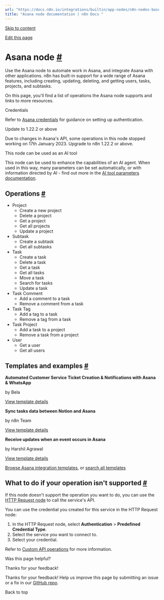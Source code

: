 ```yaml
---
url: "https://docs.n8n.io/integrations/builtin/app-nodes/n8n-nodes-base.asana/"
title: "Asana node documentation | n8n Docs "
---
```


[Skip to content](https://docs.n8n.io/integrations/builtin/app-nodes/n8n-nodes-base.asana/#asana-node)

[Edit this page](https://github.com/n8n-io/n8n-docs/edit/main/docs/integrations/builtin/app-nodes/n8n-nodes-base.asana.md "Edit this page")

# Asana node [\#](https://docs.n8n.io/integrations/builtin/app-nodes/n8n-nodes-base.asana/\#asana-node "Permanent link")

Use the Asana node to automate work in Asana, and integrate Asana with other applications. n8n has built-in support for a wide range of Asana features, including creating, updating, deleting, and getting users, tasks, projects, and subtasks.

On this page, you'll find a list of operations the Asana node supports and links to more resources.

Credentials

Refer to [Asana credentials](https://docs.n8n.io/integrations/builtin/credentials/asana/) for guidance on setting up authentication.

Update to 1.22.2 or above

Due to changes in Asana's API, some operations in this node stopped working on 17th January 2023. Upgrade to n8n 1.22.2 or above.

This node can be used as an AI tool

This node can be used to enhance the capabilities of an AI agent. When used in this way, many parameters can be set automatically, or with information directed by AI - find out more in the [AI tool parameters documentation](https://docs.n8n.io/advanced-ai/examples/using-the-fromai-function/).

## Operations [\#](https://docs.n8n.io/integrations/builtin/app-nodes/n8n-nodes-base.asana/\#operations "Permanent link")

- Project
  - Create a new project
  - Delete a project
  - Get a project
  - Get all projects
  - Update a project
- Subtask
  - Create a subtask
  - Get all subtasks
- Task
  - Create a task
  - Delete a task
  - Get a task
  - Get all tasks
  - Move a task
  - Search for tasks
  - Update a task
- Task Comment
  - Add a comment to a task
  - Remove a comment from a task
- Task Tag
  - Add a tag to a task
  - Remove a tag from a task
- Task Project
  - Add a task to a project
  - Remove a task from a project
- User
  - Get a user
  - Get all users

## Templates and examples [\#](https://docs.n8n.io/integrations/builtin/app-nodes/n8n-nodes-base.asana/\#templates-and-examples "Permanent link")

**Automated Customer Service Ticket Creation & Notifications with Asana & WhatsApp**

by Bela

[View template details](https://n8n.io/workflows/2237-automated-customer-service-ticket-creation-and-notifications-with-asana-and-whatsapp/)

**Sync tasks data between Notion and Asana**

by n8n Team

[View template details](https://n8n.io/workflows/1769-sync-tasks-data-between-notion-and-asana/)

**Receive updates when an event occurs in Asana**

by Harshil Agrawal

[View template details](https://n8n.io/workflows/654-receive-updates-when-an-event-occurs-in-asana/)

[Browse Asana integration templates](https://n8n.io/integrations/asana/), or [search all templates](https://n8n.io/workflows/)

## What to do if your operation isn't supported [\#](https://docs.n8n.io/integrations/builtin/app-nodes/n8n-nodes-base.asana/\#what-to-do-if-your-operation-isnt-supported "Permanent link")

If this node doesn't support the operation you want to do, you can use the [HTTP Request node](https://docs.n8n.io/integrations/builtin/core-nodes/n8n-nodes-base.httprequest/) to call the service's API.

You can use the credential you created for this service in the HTTP Request node:

1. In the HTTP Request node, select **Authentication** \> **Predefined Credential Type**.
2. Select the service you want to connect to.
3. Select your credential.

Refer to [Custom API operations](https://docs.n8n.io/integrations/custom-operations/) for more information.

Was this page helpful?






Thanks for your feedback!






Thanks for your feedback! Help us improve this page by submitting an issue or a fix in our [GitHub repo](https://github.com/n8n-io/n8n-docs).


Back to top